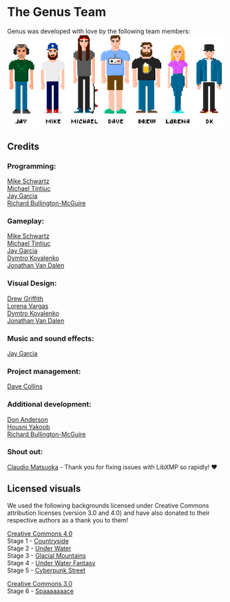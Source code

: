 # The Genus Team
Genus was developed with love by the following team members:
![the-team.jpg](./readme-images/the-team.jpg)


## Credits

### Programming:
[Mike Schwartz](https://github.com/mschwartz)\
[Michael Tintiuc](https://github.com/michaeltintiuc)\
[Jay Garcia](https://github.com/jaygarcia)\
[Richard Bullington-McGuire](https://github.com/obscurerichard)
 
### Gameplay:
[Mike Schwartz](https://github.com/mschwartz)\
[Michael Tintiuc](https://github.com/michaeltintiuc)\
[Jay Garcia](https://github.com/jaygarcia)\
[Dymtro Kovalenko](https://dribbble.com/tasteofdalife)\
[Jonathan Van Dalen](https://dribbble.com/tasteofdalife)

### Visual Design:
[Drew Griffith](https://dribbble.com/DrewGriffith)\
[Lorena Vargas](https://dribbble.com/olorenav)\
[Dymtro Kovalenko](https://dribbble.com/tasteofdalife)\
[Jonathan Van Dalen](https://www.linkedin.com/in/jon-van-dalen-22a15aa/)

### Music and sound effects:
[Jay Garcia](https://github.com/jaygarcia)

### Project management:
[Dave Collins](https://github.com/davecollins)

### Additional development:
[Don Anderson](https://github.com/dranderson)\
[Housni Yakoob](https://github.com/housni)\
[Richard Bullington-McGuire](https://github.com/obscurerichard)

### Shout out:
[Claudio Matsuoka](https://github.com/cmatsuoka) - Thank you for fixing issues with LibXMP so rapidly! ❤️

## Licensed visuals
We used the following backgrounds licensed under Creative Commons attribution licenses (version 3.0 and 4.0) and have also donated to their respective authors as a thank you to them!

[Creative Commons 4.0](https://creativecommons.org/licenses/by/4.0/)\
Stage 1 - [Countryside](http://pixelgameart.org/web/portfolio/country-side-platfformer/)\
Stage 2 - [Under Water](http://pixelgameart.org/web/portfolio/underwater-diving)\
Stage 3 - [Glacial Mountains](https://vnitti.itch.io/glacial-mountains-parallax-background)\
Stage 4 - [Under Water Fantasy](http://pixelgameart.org/web/portfolio/underwater-fantasy-pixel-art-environment/)\
Stage 5 - [Cyberpunk Street](http://pixelgameart.org/web/portfolio/cyberpunk-street-environment/)

[Creative Commons 3.0](https://creativecommons.org/licenses/by/3.0/)\
Stage 6 - [Spaaaaaaace](https://opengameart.org/content/spaaaaaaace-scene)
